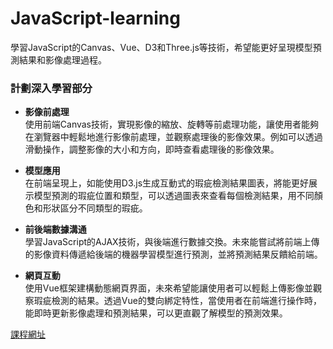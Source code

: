 # JavaScript-learning
學習JavaScript的Canvas、Vue、D3和Three.js等技術，希望能更好呈現模型預測結果和影像處理過程。

### 計劃深入學習部分
- **影像前處理**
<br>使用前端Canvas技術，實現影像的縮放、旋轉等前處理功能，讓使用者能夠在瀏覽器中輕鬆地進行影像前處理，並觀察處理後的影像效果。例如可以透過滑動操作，調整影像的大小和方向，即時查看處理後的影像效果。

- **模型應用**
<br>在前端呈現上，如能使用D3.js生成互動式的瑕疵檢測結果圖表，將能更好展示模型預測的瑕疵位置和類型，可以透過圖表來查看每個檢測結果，用不同顏色和形狀區分不同類型的瑕疵。

- **前後端數據溝通**
<br>學習JavaScript的AJAX技術，與後端進行數據交換。未來能嘗試將前端上傳的影像資料傳遞給後端的機器學習模型進行預測，並將預測結果反饋給前端。

- **網頁互動**
<br>使用Vue框架建構動態網頁界面，未來希望能讓使用者可以輕鬆上傳影像並觀察瑕疵檢測的結果。透過Vue的雙向綁定特性，當使用者在前端進行操作時，能即時更新影像處理和預測結果，可以更直觀了解模型的預測效果。

[課程網址]([https://grandmacan.com/courses/WQgj9SntAQ5Vwrk7QpSB/lectures](https://hahow.in/courses/586fae97a8aae907000ce721/discussions?item=5a1e1755a2c4b000589dda11)https://hahow.in/courses/586fae97a8aae907000ce721/discussions?item=5a1e1755a2c4b000589dda11)
